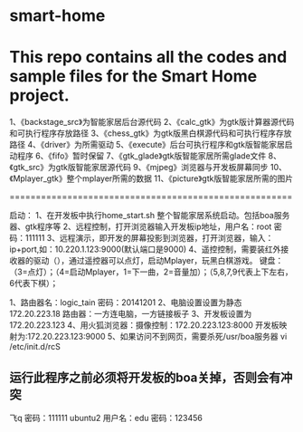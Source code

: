 # smart-home
This repo contains all the codes and sample files for the Smart Home project.
===================================================

1、《backstage_src》为智能家居后台源代码
2、《calc_gtk》为gtk版计算器源代码和可执行程序存放路径
3、《chess_gtk》为gtk版黑白棋源代码和可执行程序存放路径
4、《driver》为所需驱动
5、《execute》后台可执行程序和gtk版智能家居启动程序
6、《fifo》暂时保留
7、《gtk_glade》gtk版智能家居所需glade文件
8、《gtk_src》为gtk版智能家居源代码
9、《mjpeg》浏览器与开发板屏幕同步
10、《Mplayer_gtk》整个mplayer所需的数据
11、《picture》gtk版智能家居所需的图片

======================================================

启动：
1、在开发板中执行home_start.sh 整个智能家居系统启动。包括boa服务器、gtk程序等
2、远程控制，打开浏览器输入开发板ip地址，用户名：root	密码：111111
3、远程演示，即开发的屏幕投影到浏览器，打开浏览器，输入：ip+port,如：10.220.1.123:9000(默认端口是9000)
4、遥控控制，需要装红外接收器的驱动（），通过遥控器可以点灯，启动Mplayer，玩黑白棋游戏。
键盘：（3=点灯）；（4=启动Mplayer，1=下一曲，2=音量加）；（5,8,7,9代表上下左右，6代表下棋）；


1、路由器名：logic_tain  密码：20141201
2、电脑设置设置为静态 172.20.223.18 路由器：一方连电脑，一方链接板子
3、开发板设置为 172.20.223.123
4、用火狐浏览器：摄像控制：172.20.223.123:8000   开发板映射为:172.20.223.123:9000
5、如果访问不到网页，需要杀死/usr/boa服务器  vi  /etc/init.d/rcS

运行此程序之前必须将开发板的boa关掉，否则会有冲突
----------------------------------------------------------
飞q 密码：111111
ubuntu2 用户名：edu	密码：123456

